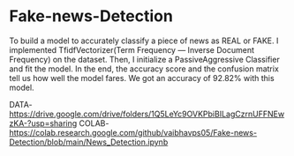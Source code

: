 # Fake-news-Detection
To build a model to accurately classify a piece of news as REAL or FAKE.
I implemented TfidfVectorizer(Term Frequency — Inverse Document Frequency) on the dataset. Then, I initialize a PassiveAggressive Classifier and fit the model. In the end, the accuracy score and the confusion matrix tell us how well the model fares. We got an accuracy of 92.82% with this model.

DATA-https://drive.google.com/drive/folders/1Q5LeYc9OVKPbiBILagCzrnUFFNEwzKA-?usp=sharing
COLAB-https://colab.research.google.com/github/vaibhavps05/Fake-news-Detection/blob/main/News_Detection.ipynb
